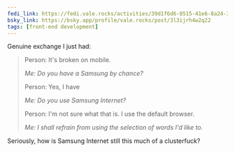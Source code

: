 ```yaml
---
fedi_link: https://fedi.vale.rocks/activities/39d1f6d6-0515-41e6-8a24-3e828efe0232
bsky_link: https://bsky.app/profile/vale.rocks/post/3l3ijrh4w2q22
tags: [front-end development]
---
```


Genuine exchange I just had:

> Person: It's broken on mobile.
>
> _Me: Do you have a Samsung by chance?_
>
> Person: Yes, I have
>
> _Me: Do you use Samsung Internet?_
>
> Person: I'm not sure what that is. I use the default browser.
>
> _Me: I shall refrain from using the selection of words I'd like to._

Seriously, how is Samsung Internet still this much of a clusterfuck?
